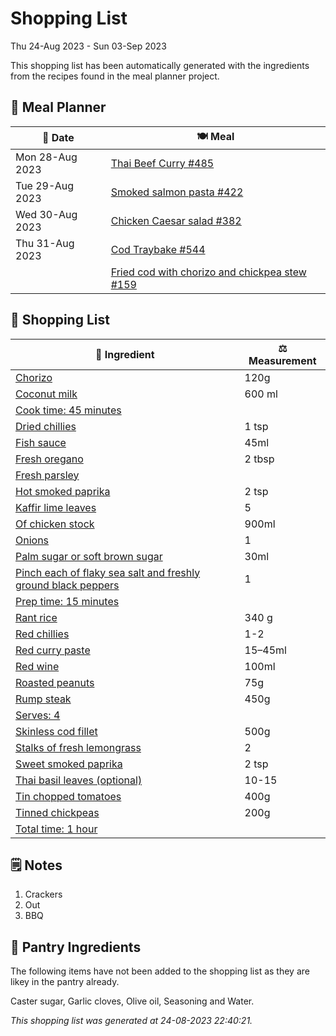 # Shopping List

Thu 24-Aug 2023 - Sun 03-Sep 2023

This shopping list has been automatically generated with the ingredients from the recipes found in the meal planner project.

## 📅 Meal Planner

|📅 Date| 🍽️ Meal|
|----|----|
|Mon 28-Aug 2023|[Thai Beef Curry #485](https://github.com/jcallaghan/The-Cookbook/issues/485)|
|Tue 29-Aug 2023|[Smoked salmon pasta #422](https://github.com/jcallaghan/The-Cookbook/issues/422)|
|Wed 30-Aug 2023|[Chicken Caesar salad #382](https://github.com/jcallaghan/The-Cookbook/issues/382)|
|Thu 31-Aug 2023|[Cod Traybake #544](https://github.com/jcallaghan/The-Cookbook/issues/544)|
||[Fried cod with chorizo and chickpea stew #159](https://github.com/jcallaghan/The-Cookbook/issues/159)|

## 🛒 Shopping List

| 🍌 Ingredient| ⚖️ Measurement|
|----------|-----------|
|[Chorizo](https://www.sainsburys.co.uk/gol-ui/SearchResults/Chorizo)|120g|
|[Coconut milk](https://www.sainsburys.co.uk/gol-ui/SearchResults/Coconut%20milk)|600 ml|
|[Cook time: 45 minutes](https://www.sainsburys.co.uk/gol-ui/SearchResults/Cook%20time:%2045%20minutes)||
|[Dried chillies](https://www.sainsburys.co.uk/gol-ui/SearchResults/Dried%20chillies)|1 tsp|
|[Fish sauce](https://www.sainsburys.co.uk/gol-ui/SearchResults/Fish%20sauce)|45ml|
|[Fresh oregano](https://www.sainsburys.co.uk/gol-ui/SearchResults/Fresh%20oregano)|2 tbsp|
|[Fresh parsley](https://www.sainsburys.co.uk/gol-ui/SearchResults/Fresh%20parsley)||
|[Hot smoked paprika](https://www.sainsburys.co.uk/gol-ui/SearchResults/Hot%20smoked%20paprika)|2 tsp|
|[Kaffir lime leaves](https://www.sainsburys.co.uk/gol-ui/SearchResults/Kaffir%20lime%20leaves)|5|
|[Of chicken stock](https://www.sainsburys.co.uk/gol-ui/SearchResults/Of%20chicken%20stock)|900ml|
|[Onions](https://www.sainsburys.co.uk/gol-ui/SearchResults/Onions)|1|
|[Palm sugar or soft brown sugar](https://www.sainsburys.co.uk/gol-ui/SearchResults/Palm%20sugar%20or%20soft%20brown%20sugar)|30ml|
|[Pinch each of flaky sea salt and freshly ground black peppers](https://www.sainsburys.co.uk/gol-ui/SearchResults/Pinch%20each%20of%20flaky%20sea%20salt%20and%20freshly%20ground%20black%20peppers)|1|
|[Prep time: 15 minutes](https://www.sainsburys.co.uk/gol-ui/SearchResults/Prep%20time:%2015%20minutes)||
|[Rant rice](https://www.sainsburys.co.uk/gol-ui/SearchResults/Rant%20rice)|340 g|
|[Red chillies](https://www.sainsburys.co.uk/gol-ui/SearchResults/Red%20chillies)|1-2|
|[Red curry paste](https://www.sainsburys.co.uk/gol-ui/SearchResults/Red%20curry%20paste)|15–45ml|
|[Red wine](https://www.sainsburys.co.uk/gol-ui/SearchResults/Red%20wine)|100ml|
|[Roasted peanuts](https://www.sainsburys.co.uk/gol-ui/SearchResults/Roasted%20peanuts)|75g|
|[Rump steak](https://www.sainsburys.co.uk/gol-ui/SearchResults/Rump%20steak)|450g|
|[Serves: 4](https://www.sainsburys.co.uk/gol-ui/SearchResults/Serves:%204)||
|[Skinless cod fillet](https://www.sainsburys.co.uk/gol-ui/SearchResults/Skinless%20cod%20fillet)|500g|
|[Stalks of fresh lemongrass](https://www.sainsburys.co.uk/gol-ui/SearchResults/Stalks%20of%20fresh%20lemongrass)|2|
|[Sweet smoked paprika](https://www.sainsburys.co.uk/gol-ui/SearchResults/Sweet%20smoked%20paprika)|2 tsp|
|[Thai basil leaves (optional)](https://www.sainsburys.co.uk/gol-ui/SearchResults/Thai%20basil%20leaves%20(optional))|10-15|
|[Tin chopped tomatoes](https://www.sainsburys.co.uk/gol-ui/SearchResults/Tin%20chopped%20tomatoes)|400g|
|[Tinned chickpeas](https://www.sainsburys.co.uk/gol-ui/SearchResults/Tinned%20chickpeas)|200g|
|[Total time: 1 hour](https://www.sainsburys.co.uk/gol-ui/SearchResults/Total%20time:%201%20hour)||

## 🗒️ Notes

1. Crackers
1. Out
1. BBQ

## 🏪 Pantry Ingredients

The following items have not been added to the shopping list as they are likey in the pantry already.

Caster sugar, Garlic cloves, Olive oil, Seasoning and Water.


_This shopping list was generated at 24-08-2023 22:40:21._